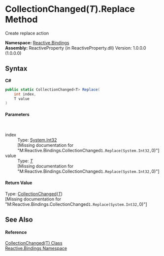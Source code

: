 # CollectionChanged(*T*).Replace Method 
 

Create replace action

**Namespace:**&nbsp;<a href="c3971206-685a-088e-bb60-d89f59135b99">Reactive.Bindings</a><br />**Assembly:**&nbsp;ReactiveProperty (in ReactiveProperty.dll) Version: 1.0.0.0 (1.0.0.0)

## Syntax

**C#**<br />
``` C#
public static CollectionChanged<T> Replace(
	int index,
	T value
)
```


#### Parameters
&nbsp;<dl><dt>index</dt><dd>Type: <a href="http://msdn2.microsoft.com/en-us/library/td2s409d" target="_blank">System.Int32</a><br />\[Missing <param name="index"/> documentation for "M:Reactive.Bindings.CollectionChanged`1.Replace(System.Int32,`0)"\]</dd><dt>value</dt><dd>Type: <a href="24c66563-ab8b-9a2a-e823-ec1fe1f272b9">*T*</a><br />\[Missing <param name="value"/> documentation for "M:Reactive.Bindings.CollectionChanged`1.Replace(System.Int32,`0)"\]</dd></dl>

#### Return Value
Type: <a href="24c66563-ab8b-9a2a-e823-ec1fe1f272b9">CollectionChanged</a>(<a href="24c66563-ab8b-9a2a-e823-ec1fe1f272b9">*T*</a>)<br />\[Missing <returns> documentation for "M:Reactive.Bindings.CollectionChanged`1.Replace(System.Int32,`0)"\]

## See Also


#### Reference
<a href="24c66563-ab8b-9a2a-e823-ec1fe1f272b9">CollectionChanged(T) Class</a><br /><a href="c3971206-685a-088e-bb60-d89f59135b99">Reactive.Bindings Namespace</a><br />